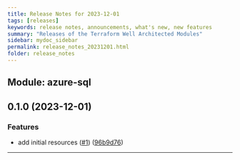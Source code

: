 ```yaml
---
title: Release Notes for 2023-12-01
tags: [releases]
keywords: release notes, announcements, what's new, new features
summary: "Releases of the Terraform Well Architected Modules"
sidebar: mydoc_sidebar
permalink: release_notes_20231201.html
folder: release_notes
---
```


## Module: azure-sql
## 0.1.0 (2023-12-01)


### Features

* add initial resources ([#1](https://github.com/CloudNationHQ/terraform-azure-sql/releases/tag/v0.1.0)) ([96b9d76](https://github.com/CloudNationHQ/terraform-azure-sql/commit/96b9d7679b06546da5bd44307d603268b25adb50))

---

